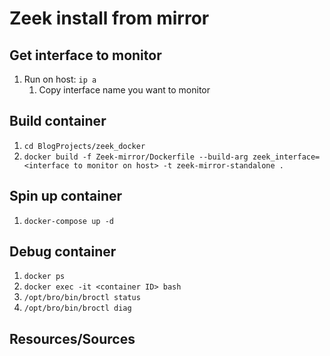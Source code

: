 # Zeek install from mirror

## Get interface to monitor
1. Run on host: `ip a`
    1. Copy interface name you want to monitor

## Build container
1. `cd BlogProjects/zeek_docker`
1. `docker build -f Zeek-mirror/Dockerfile --build-arg zeek_interface=<interface to monitor on host> -t zeek-mirror-standalone .`

## Spin up container
1. `docker-compose up -d`

## Debug container
1. `docker ps`
1. `docker exec -it <container ID> bash`
1. `/opt/bro/bin/broctl status`
1. `/opt/bro/bin/broctl diag`

## Resources/Sources
